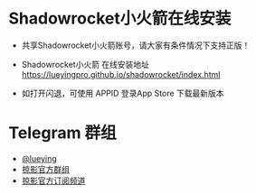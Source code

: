 # Shadowrocket小火箭在线安装 
- 共享Shadowrocket小火箭账号，请大家有条件情况下支持正版！

- Shadowrocket小火箭 在线安装地址 https://lueyingpro.github.io/shadowrocket/index.html
- 如打开闪退，可使用 APPID 登录App Store 下载最新版本


  



# Telegram 群组
  * [@lueying](https://t.me/lueying) 
  * [掠影官方群组](https://t.me/lueying_b)
  * [掠影官方订阅频道](https://t.me/lueying_a)

